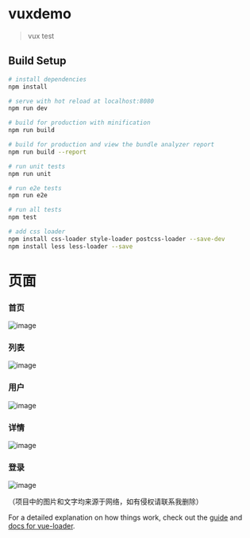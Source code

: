 # vuxdemo

> vux test

## Build Setup

``` bash
# install dependencies
npm install

# serve with hot reload at localhost:8080
npm run dev

# build for production with minification
npm run build

# build for production and view the bundle analyzer report
npm run build --report

# run unit tests
npm run unit

# run e2e tests
npm run e2e

# run all tests
npm test

# add css loader
npm install css-loader style-loader postcss-loader --save-dev
npm install less less-loader --save
```

# 页面
### 首页
![image](img/1531303274.png)

### 列表
![image](img/1531303289.png)

### 用户
![image](img/1531302936.png)

### 详情
![image](img/1531303307.png)

### 登录
![image](img/1531303073.png)

（项目中的图片和文字均来源于网络，如有侵权请联系我删除）

For a detailed explanation on how things work, check out the [guide](http://vuejs-templates.github.io/webpack/) and [docs for vue-loader](http://vuejs.github.io/vue-loader).
